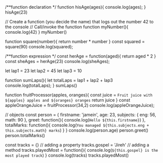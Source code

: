/**function declaration */
function hisAge(ages){
    console.log(ages);
}
hisAge(23)


// Create a function (you decide the name) that logs out the number 42 to the console
// Call/invoke the function
function myNumber(){
    console.log(42)
}
myNumber()


function square(number){
    return number * number
}
const squared = square(90)
console.log(squared);

/**function expression */
const herAge = function(aged){
    return aged * 2
}
const sheAges = herAge(23)
console.log(sheAges);


let lap1 = 23
let lap2 = 45
let lap3 = 10

function sumLaps(){
    let totalLaps = lap1 + lap2 + lap3
    console.log(totalLaps);
}
sumLaps()

function fruitProcessor(apples, oranges){
    const juice = `Fruit juice with ${apples} apples and ${oranges} oranges`
    return juice
}
const appleOrangeJuice = fruitProcessor(34,2)
console.log(appleOrangeJuice);

// objects
const person = {
    firstname: 'jamein',
    age: 23,
    subjects: {
        eng: 56,
        math: 90
    },
    greet: function(){
        console.log(`Hello ${this.firstname}`)
    },
    totalMarks: function(){
        console.log(`You managed ${this.subjects.eng + this.subjects.math} marks`)
    }
}
console.log(person.age)
person.greet()
person.totalMarks()


const tracks = {}
// adding a property
tracks.gospel = 'Jireh'
// adding a method 
tracks.playedMost = function(){
    console.log(`${this.gospel} is the most played track`)
}
console.log(tracks)
tracks.playedMost()